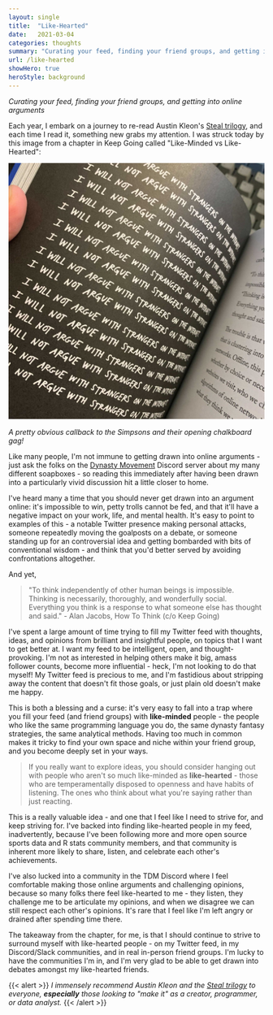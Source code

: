 ```yaml
---
layout: single
title:  "Like-Hearted"
date:   2021-03-04
categories: thoughts
summary: "Curating your feed, finding your friend groups, and getting into online arguments."
url: /like-hearted
showHero: true
heroStyle: background
---
```

*Curating your feed, finding your friend groups, and getting into online arguments*

Each year, I embark on a journey to re-read Austin Kleon's [Steal trilogy](https://austinkleon.com/books), and each time I read it, something new grabs my attention. I was struck today by this image from a chapter in Keep Going called "Like-Minded vs Like-Hearted":

<img src="featured.jpg" alt="not arguing" style="max-height: 50vh;" />

*A pretty obvious callback to the Simpsons and their opening chalkboard gag!* 

Like many people, I'm not immune to getting drawn into online arguments - just ask the folks on the [Dynasty Movement](https://twitter.com/dynasty_discord) Discord server about my many different soapboxes - so reading this immediately after having been drawn into a particularly vivid discussion hit a little closer to home. 

I've heard many a time that you should never get drawn into an argument online: it's impossible to win, petty trolls cannot be fed,  and that it'll have a negative impact on your work, life, and mental health. It's easy to point to examples of this - a notable Twitter presence making personal attacks, someone repeatedly moving the goalposts on a debate, or someone standing up for an controversial idea and getting bombarded with bits of conventional wisdom - and think that you'd better served by avoiding confrontations altogether.

And yet, 

> "To think independently of other human beings is impossible. Thinking is necessarily, thoroughly, and wonderfully social. Everything you think is a response to what someone else has thought and said." - Alan Jacobs, How To Think (c/o Keep Going)  

I've spent a large amount of time trying to fill my Twitter feed with thoughts, ideas, and opinions from brilliant and insightful people, on topics that I want to get better at. I want my feed to be intelligent, open, and thought-provoking. I'm not as interested in helping others make it big, amass follower counts, become more influential - heck, I'm not looking to do that myself! My Twitter feed is precious to me, and I'm fastidious about stripping away the content that doesn't fit those goals, or just plain old doesn't make me happy. 

This is both a blessing and a curse: it's very easy to fall into a trap where you fill your feed (and friend groups) with **like-minded** people - the people who like the same programming language you do, the same dynasty fantasy strategies, the same analytical methods. Having too much in common makes it tricky to find your own space and niche within your friend group, and you become deeply set in your ways.

> If you really want to explore ideas, you should consider hanging out with people who aren't so much like-minded as **like-hearted** - those who are temperamentally disposed to openness and have habits of listening. The ones who think about what you're saying rather than just reacting.  

This is a really valuable idea - and one that I feel like I need to strive for, and keep striving for.  I've backed into finding like-hearted people in my feed, inadvertently, because I've been following more and more open source sports data and R stats community members, and that community is inherent more likely to share, listen, and celebrate each other's achievements. 

I've also lucked into a community in the TDM Discord where I feel comfortable making those online arguments and challenging opinions, because so many folks there feel like-hearted to me - they listen, they challenge me to be articulate my opinions, and when we disagree we can still respect each other's opinions. It's rare that I feel like I'm left angry or drained after spending time there. 

The takeaway from the chapter, for me, is that I should continue to strive to surround myself with like-hearted people - on my Twitter feed, in my Discord/Slack communities, and in real in-person friend groups. I'm lucky to have the communities I'm in, and I'm very glad to be able to get drawn into debates amongst my like-hearted friends. 

{{< alert >}}
*I immensely recommend Austin Kleon and the [Steal trilogy](https://austinkleon.com/books) to everyone, **especially** those looking to "make it" as a creator, programmer, or data analyst.*
{{< /alert >}}
